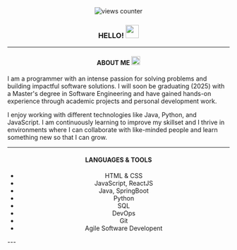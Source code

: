 
<div id="counter" align="center">
   <img src="https://komarev.com/ghpvc/?username=MelynAtieno&color=blueviolet&style=plastic&label=PROFILE+VIEWS" alt="views counter"/>
</div>

<h3 align="center">HELLO!
  <img src="https://media.giphy.com/media/hvRJCLFzcasrR4ia7z/giphy.gif" width="30px"/>
</h3>



---


  <h4 align="center"> ABOUT ME
     <img src="https://github.com/FortAwesome/Font-Awesome/blob/6.x/svgs/solid/circle-info.svg" alt="info" height="20" width="20" />
  </h4>
                     
<div align="left">
<p> I am a programmer with an intense passion for solving problems and building impactful software solutions.
  I will soon be graduating (2025) with a Master's degree in Software Engineering and have gained hands-on experience through academic projects and personal development work.
</p>
  <p>
    I enjoy working with different technologies like Java, Python, and JavaScript. I am continuously learning to improve my skillset and I thrive in environments where I can collaborate with like-minded people and learn something new so that I can grow.
  </p>
</div>

---

<div id="tools" align="center">
  <h4>LANGUAGES & TOOLS </h4>
  <ul>
    <li>HTML & CSS</li>
    <li>JavaScript, ReactJS</li>
    <li>Java, SpringBoot</li>
    <li>Python</li>
    <li>SQL</li>
    <li>DevOps</li>
    <li>Git</li>
    <li>Agile Software Developent</li>
  </ul>
</div>   
---


 
